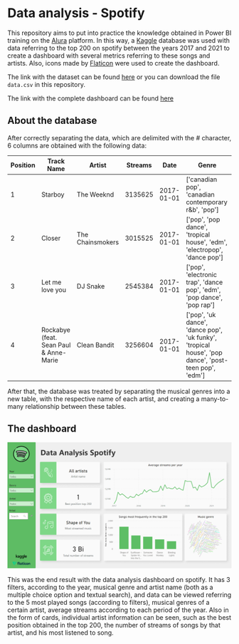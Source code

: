 # Data analysis - Spotify

This repository aims to put into practice the knowledge obtained in Power BI training on the [Alura](https://www.alura.com.br/) platform. In this way, a [Kaggle](https://www.kaggle.com/) database was used with data referring to the top 200 on spotify between the years 2017 and 2021 to create a dashboard with several metrics referring to these songs and artists. Also, icons made by [Flaticon](https://www.flaticon.com/s) were used to create the dashboard.

The link with the dataset can be found [here](https://www.kaggle.com/datasets/ivannatarov/spotify-daily-top-200-songs-with-genres-20172021) or you can download the file `data.csv` in this repository.

The link with the complete dashboard can be found [here](https://app.powerbi.com/view?r=eyJrIjoiZmY5YjA4YjUtODg4MC00MGIxLWJjZTEtMmVkZTg5ODhlYjg4IiwidCI6ImRjYmYyYTFmLTk1MzItNGQ1Ni1hYzQxLTU2MTVlMzhlNTBiNyJ9)

## About the database

After correctly separating the data, which are delimited with the # character, 6 columns are obtained with the following data:

Position   | Track Name                             |Artist           |Streams|Date      |Genre
---------  | ---------------------------------------|-----------------|-------|----------|--------
1          | Starboy                                |The Weeknd       |3135625|2017-01-01|['canadian pop', 'canadian contemporary r&b', 'pop']
2          | Closer                                 |The Chainsmokers |3015525|2017-01-01|['pop', 'pop dance', 'tropical house', 'edm', 'electropop', 'dance pop']
3          | Let me love you                        |DJ Snake         |2545384|2017-01-01|['pop', 'electronic trap', 'dance pop', 'edm', 'pop dance', 'pop rap']
4          | Rockabye (feat. Sean Paul & Anne-Marie |Clean Bandit     |3256604|2017-01-01|['pop', 'uk dance', 'dance pop', 'uk funky', 'tropical house', 'pop dance', 'post-teen pop', 'edm']

After that, the database was treated by separating the musical genres into a new table, with the respective name of each artist, and creating a many-to-many relationship between these tables.

## The dashboard

![img](./img/dash.png)

This was the end result with the data analysis dashboard on spotify. It has 3 filters, according to the year, musical genre and artist name (both as a multiple choice option and textual search), and data can be viewed referring to the 5 most played songs (according to filters), musical genres of a certain artist, average streams according to each period of the year.
Also in the form of cards, individual artist information can be seen, such as the best position obtained in the top 200, the number of streams of songs by that artist, and his most listened to song.

